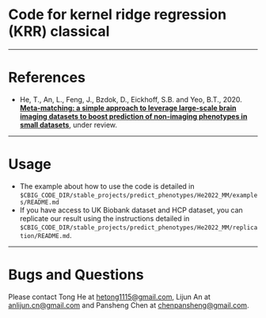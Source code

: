 # Code for kernel ridge regression (KRR) classical

----

References
==========
+ He, T., An, L., Feng, J., Bzdok, D., Eickhoff, S.B. and Yeo, B.T., 2020. [**Meta-matching: a simple approach to leverage large-scale brain imaging datasets to boost prediction of non-imaging phenotypes in small datasets**](https://doi.org/10.1101/2020.08.10.245373), under review.

----

Usage
==========

- The example about how to use the code is detailed in `$CBIG_CODE_DIR/stable_projects/predict_phenotypes/He2022_MM/examples/README.md`
- If you have access to UK Biobank dataset and HCP dataset, you can replicate our result using the instructions detailed in `$CBIG_CODE_DIR/stable_projects/predict_phenotypes/He2022_MM/replication/README.md`.

----

Bugs and Questions
====
Please contact Tong He at hetong1115@gmail.com, Lijun An at anlijun.cn@gmail.com and Pansheng Chen at chenpansheng@gmail.com.
